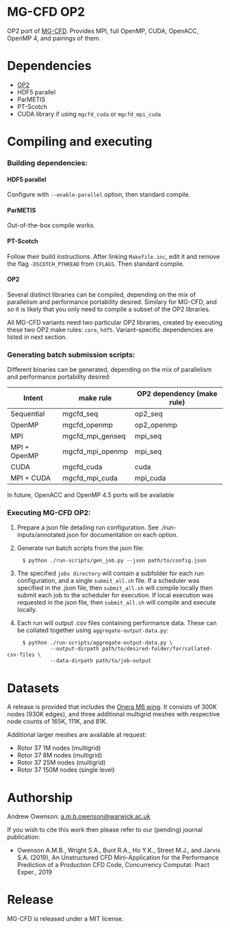 MG-CFD OP2
==========================================

OP2 port of [MG-CFD](https://github.com/warwick-hpsc/MG-CFD-app-plain). Provides MPI, full OpenMP, CUDA, OpenACC, OpenMP 4, and pairings of them.

Dependencies
==========================================

* [OP2](https://github.com/OP-DSL/OP2-Common)
* HDF5 parallel
* ParMETIS
* PT-Scotch
* CUDA library if using `mgcfd_cuda` or `mgcfd_mpi_cuda`

Compiling and executing
==========================================

### Building dependencies:

#### HDF5 parallel
Configure with `--enable-parallel` option, then standard compile.

#### ParMETIS
Out-of-the-box compile works.

#### PT-Scotch
Follow their build instructions. After linking `Makefile.inc`, edit it and remove the flag `-DSCOTCH_PTHREAD` from `CFLAGS`. Then standard compile.

#### OP2
Several distinct libraries can be compiled, depending on the mix of parallelism and performance portability desired. Similary for MG-CFD, and so it is likely that you only need to compile a subset of the OP2 libraries. 

All MG-CFD variants need two particular OP2 libraries, created by executing these two OP2 make rules: `core`, `hdf5`. Variant-specific dependencies are listed in next section.

### Generating batch submission scripts:

Different binaries can be generated, depending on the mix of parallelism and performance portability desired:

Intent | make rule | OP2 dependency (make rule)
------ | --------- | -----------------------------
Sequential | mgcfd_seq | op2_seq
OpenMP | mgcfd_openmp | op2_openmp
MPI | mgcfd_mpi_genseq | mpi_seq
MPI + OpenMP | mgcfd_mpi_openmp | mpi_seq
CUDA | mgcfd_cuda | cuda
MPI + CUDA | mgcfd_mpi_cuda | mpi_cuda

In future, OpenACC and OpenMP 4.5 ports will be available

### Executing MG-CFD OP2:

1) Prepare a json file detailing run configuration. See ./run-inputs/annotated.json for documentation on each option. 

2) Generate run batch scripts from the json file:

```Shell
     $ python ./run-scripts/gen_job.py --json path/to/config.json
```
     
3) The specified `jobs directory` will contain a subfolder for each run configuration, and a single `submit_all.sh` file. If a scheduler was specified in the .json file, then `submit_all.sh` will compile locally then submit each job to the scheduler for execution. If local execution was requested in the json file, then `submit_all.sh` will compile and execute locally. 

4) Each run will output .csv files containing performance data. These can be collated together using `aggregate-output-data.py`:

```Shell
     $ python ./run-scripts/aggregate-output-data.py \ 
              --output-dirpath path/to/desired-folder/for/collated-csv-files \
              --data-dirpath path/to/job-output
```

Datasets
==========================================

A release is provided that includes the [Onera M6 wing](https://www.grc.nasa.gov/WWW/wind/valid/m6wing/m6wing.html). It consists of 300K nodes (930K edges), and three additional multigrid meshes with respective node counts of 165K, 111K, and 81K. 

Additional larger meshes are available at request:
* Rotor 37 1M nodes (multigrid)
* Rotor 37 8M nodes (multigrid)
* Rotor 37 25M nodes (multigrid)
* Rotor 37 150M nodes (single level)

Authorship
==========================================

Andrew Owenson: a.m.b.owenson@warwick.ac.uk

If you wish to cite this work then please refer to our (pending) journal publication:

* Owenson A.M.B., Wright S.A., Bunt R.A., Ho Y.K., Street M.J., and Jarvis S.A. (2019), An Unstructured CFD Mini-Application for the Performance Prediction of a Production CFD Code, Concurrency Computat: Pract Exper., 2019

Release
==========================================

MG-CFD is released under a MIT license.
